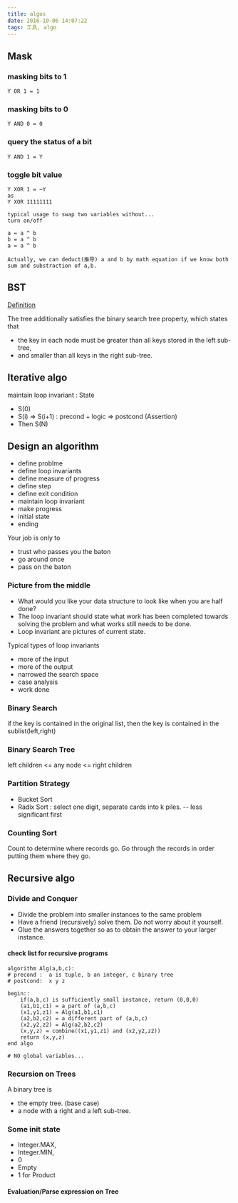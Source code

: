 ```yaml
---
title: algos
date: 2016-10-06 14:07:22
tags: 工具, algo
---
```


## Mask

### masking bits to 1
```
Y OR 1 = 1
```

### masking bits to 0
```
Y AND 0 = 0
```

### query the status of a bit
```
Y AND 1 = Y
```

### toggle bit value
```
Y XOR 1 = ~Y
as
Y XOR 11111111

typical usage to swap two variables without...
turn on/off

a = a ^ b
b = a ^ b
a = a ^ b

Actually, we can deduct(推导) a and b by math equation if we know both sum and substraction of a,b.
```

## BST

[Definition](https://en.wikipedia.org/wiki/Binary_search_tree)

The tree additionally satisfies the binary search tree property, which states that 
 + the key in each node must be greater than all keys stored in the left sub-tree, 
 + and smaller than all keys in the right sub-tree.



## Iterative algo

maintain loop invariant : State
 + S(0)
 + S(i) => S(i+1) : precond + logic => postcond (Assertion)
 + Then S(N)

## Design an algorithm
 + define problme
 + define loop invariants
 + define measure of progress
 + define step
 + define exit condition
 + maintain loop invariant
 + make progress
 + initial state
 + ending


Your job is only to
 + trust who passes you the baton
 + go around once
 + pass on the baton

### Picture from the middle
 + What would you like your data structure to look like when you are half done?
 + The loop invariant should state what work has been completed towards solving the problem and what works still needs to be done.
 + Loop invariant are pictures of current state.


Typical types of loop invariants
 + more of the input
 + more of the output
 + narrowed the search space
 + case analysis
 + work done

### Binary Search

if the key is contained in the original list, then the key is contained in the sublist(left,right)


### Binary Search Tree

left children <= any node <= right children

### Partition Strategy
 + Bucket Sort
 + Radix Sort : select one digit, separate cards into k piles. -- less significant first


### Counting Sort

Count to determine where records go. Go through the records in order putting them where they go.


## Recursive algo

### Divide and Conquer
 + Divide the problem into smaller instances to the same problem
 + Have a friend (recursively) solve them. Do not worry about it yourself.
 + Glue the answers together so as to obtain the answer to your larger instance.


#### check list for recursive programs

```
algorithm Alg(a,b,c):
# precond :  a is tuple, b an integer, c binary tree
# postcond:  x y z

begin::
	if(a,b,c) is sufficiently small instance, return (0,0,0)
	(a1,b1,c1) = a part of (a,b,c)
	(x1,y1,z1) = Alg(a1,b1,c1)
	(a2,b2,c2) = a different part of (a,b,c)
	(x2,y2,z2) = Alg(a2,b2,c2)
	(x,y,z) = combine((x1,y1,z1) and (x2,y2,z2))
	return (x,y,z)
end algo

# NO global variables...

```

### Recursion on Trees
A binary tree is 
 + the empty tree. (base case)
 + a node with a right and a left sub-tree.

### Some init state
 + Integer.MAX,
 + Integer.MIN,
 + 0
 + Empty
 + 1 for Product


#### Evaluation/Parse expression on Tree 




